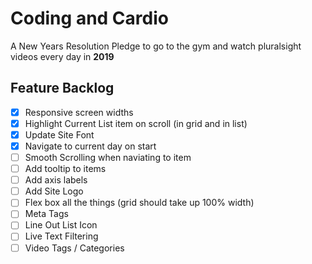 # Coding and Cardio

A New Years Resolution Pledge to go to the gym and watch pluralsight videos every day in **2019**

## Feature Backlog

- [x] Responsive screen widths
- [x] Highlight Current List item on scroll (in grid and in list)
- [x] Update Site Font
- [x] Navigate to current day on start
- [ ] Smooth Scrolling when naviating to item
- [ ] Add tooltip to items
- [ ] Add axis labels
- [ ] Add Site Logo
- [ ] Flex box all the things (grid should take up 100% width)
- [ ] Meta Tags
- [ ] Line Out List Icon
- [ ] Live Text Filtering
- [ ] Video Tags / Categories
